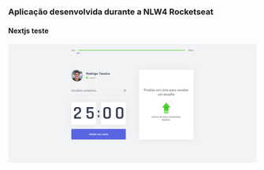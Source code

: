 ### Aplicação desenvolvida durante a NLW4 Rocketseat
#### Nextjs  teste

![Home Moveit](https://github.com/Rodrigo-Taveira/NLW4-Moveit/blob/main/home.png)
